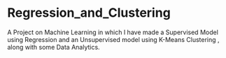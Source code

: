 # Regression_and_Clustering
A Project on Machine Learning in which I have made a Supervised Model using Regression and an Unsupervised model using K-Means Clustering , along with some Data Analytics.
